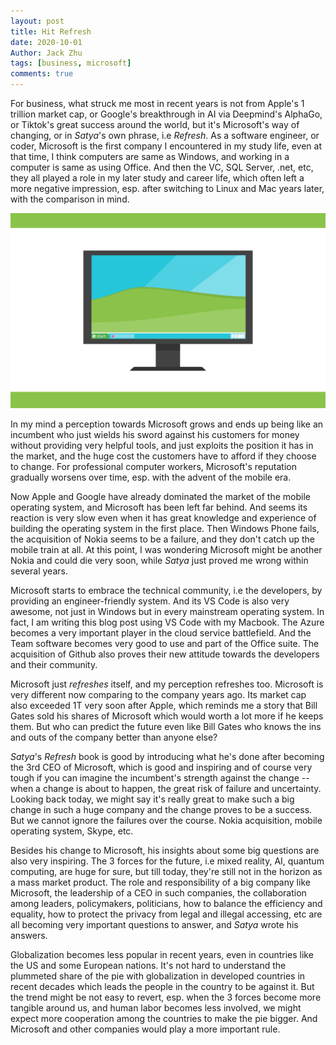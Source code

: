 ```yaml
---
layout: post
title: Hit Refresh
date: 2020-10-01
Author: Jack Zhu
tags: [business, microsoft]
comments: true
---
```


For business, what struck me most in recent years is not from Apple's 1 trillion market cap, or Google's breakthrough in AI via Deepmind's AlphaGo, or Tiktok's great success around the world, but it's Microsoft's way of changing, or in *Satya*'s own phrase, i.e *Refresh*. As a software engineer, or coder, Microsoft is the first company I encountered in my study life, even at that time, I think computers are same as Windows, and working in a computer is same as using Office. And then the VC, SQL Server, .net, etc, they all played a role in my later study and career life, which often left a more negative impression, esp. after switching to Linux and Mac years later, with the comparison in mind.

![microsoft](../images/microsoft.png)

In my mind a perception towards Microsoft grows and ends up being like an incumbent who just wields his sword against his customers for money without providing very helpful tools, and just exploits the position it has in the market, and the huge cost the customers have to afford if they choose to change. For professional computer workers, Microsoft's reputation gradually worsens over time, esp. with the advent of the mobile era.

Now Apple and Google have already dominated the market of the mobile operating system, and Microsoft has been left far behind. And seems its reaction is very slow even when it has great knowledge and experience of building the operating system in the first place. Then Windows Phone fails, the acquisition of Nokia seems to be a failure, and they don't catch up the mobile train at all. At this point, I was wondering Microsoft might be another Nokia and could die very soon, while *Satya* just proved me wrong within several years.

Microsoft starts to embrace the technical community, i.e the developers, by providing an engineer-friendly system. And its VS Code is also very awesome, not just in Windows but in every mainstream operating system. In fact, I am writing this blog post using VS Code with my Macbook. The Azure becomes a very important player in the cloud service battlefield. And the Team software becomes very good to use and part of the Office suite. The acquisition of Github also proves their new attitude towards the developers and their community.

Microsoft just *refreshes* itself, and my perception refreshes too. Microsoft is very different now comparing to the company years ago. Its market cap also exceeded 1T very soon after Apple, which reminds me a story that Bill Gates sold his shares of Microsoft which would worth a lot more if he keeps them. But who can predict the future even like Bill Gates who knows the ins and outs of the company better than anyone else?

*Satya*'s *Refresh* book is good by introducing what he's done after becoming the 3rd CEO of Microsoft, which is good and inspiring and of course very tough if you can imagine the incumbent's strength against the change -- when a change is about to happen, the great risk of failure and uncertainty. Looking back today, we might say it's really great to make such a big change in such a huge company and the change proves to be a success. But we cannot ignore the failures over the course. Nokia acquisition, mobile operating system, Skype, etc.

Besides his change to Microsoft, his insights about some big questions are also very inspiring. The 3 forces for the future, i.e mixed reality, AI, quantum computing, are huge for sure, but till today, they're still not in the horizon as a mass market product. The role and responsibility of a big company like Microsoft, the leadership of a CEO in such companies, the collaboration among leaders, policymakers, politicians, how to balance the efficiency and equality, how to protect the privacy from legal and illegal accessing, etc are all becoming very important questions to answer, and *Satya* wrote his answers.

Globalization becomes less popular in recent years, even in countries like the US and some European nations. It's not hard to understand the plummeted share of the pie with globalization in developed countries in recent decades which leads the people in the country to be against it. But the trend might be not easy to revert, esp. when the 3 forces become more tangible around us, and human labor becomes less involved, we might expect more cooperation among the countries to make the pie bigger. And Microsoft and other companies would play a more important rule.